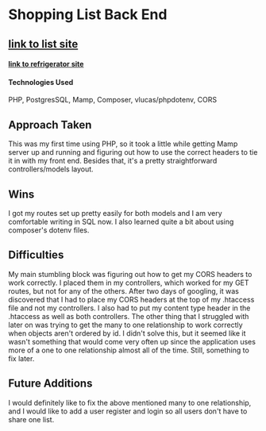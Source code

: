 # Shopping List Back End

## [link to list site](https://shopping-back.herokuapp.com/list)


#### [link to refrigerator site](https://shopping-back.herokuapp.com/refrigerator)

#### Technologies Used
PHP, PostgresSQL, Mamp, Composer,
vlucas/phpdotenv, CORS
## Approach Taken
This was my first time using PHP, so it took a little while getting Mamp server up and running and figuring out how to use the correct headers to tie it in with my front end.  Besides that, it's a pretty straightforward controllers/models layout.
## Wins
I got my routes set up pretty easily for both models and I am very comfortable writing in SQL now. I also learned quite a bit about using composer's dotenv files.
## Difficulties
My main stumbling block was figuring out how to get my CORS headers to work correctly.  I placed them in my controllers, which worked for my GET routes, but not for any of the others.  After two days of googling, it was discovered that I had to place my CORS headers at the top of my .htaccess file and not my controllers.  I also had to put my content type header in the .htaccess as well as both controllers.
The other thing that I struggled with later on was trying to get the many to one relationship to work correctly when objects aren't ordered by id.  I didn't solve this, but it seemed like it wasn't something that would come very often up since the application uses more of a one to one relationship almost all of the time.  Still, something to fix later.

## Future Additions
I would definitely like to fix the above mentioned many to one relationship, and I would like to add a user register and login so all users don't have to share one list.
